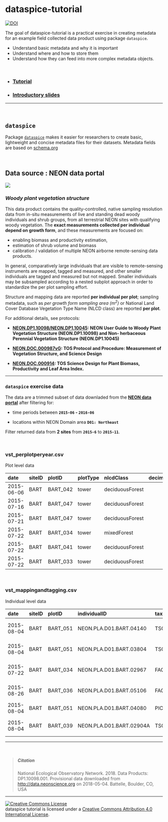 
<!-- README.md is generated from README.Rmd. Please edit that file -->
dataspice-tutorial
==================

[![DOI](https://zenodo.org/badge/136082880.svg)](https://zenodo.org/badge/latestdoi/136082880)

The goal of dataspice-tutorial is a practical exercise in creating metadata for an example field collected data product using package `dataspice`.

-   Understand basic metadata and why it is important
-   Understand where and how to store them
-   Understand how they can feed into more complex metadata objects.

<br>

-   ### [Tutorial](http://annakrystalli.me/dataspice-tutorial/)

-   ### [Introductory slides](http://annakrystalli.me/dataspice-tutorial/slides.html)

------------------------------------------------------------------------

<br>

`dataspice`
-----------

Package [`dataspice`](https://github.com/ropenscilabs/dataspice) makes it easier for researchers to create basic, lightweight and concise metadata files for their datasets. Metadata fields are based on [schema.org](http://schema.org/Dataset)

<br>

Data source : NEON data portal
------------------------------

![](http://data.neonscience.org/neon-data-theme/images/logo--blue-neon-data.png)

### *Woody plant vegetation structure*

This data product contains the quality-controlled, native sampling resolution data from in-situ measurements of live and standing dead woody individuals and shrub groups, from all terrestrial NEON sites with qualifying woody vegetation. The **exact measurements collected per individual depend on growth form**, and these measurements are focused on:

-   enabling biomass and productivity estimation,
-   estimation of shrub volume and biomass
-   calibration / validation of multiple NEON airborne remote-sensing data products.

In general, comparatively large individuals that are visible to remote-sensing instruments are mapped, tagged and measured, and other smaller individuals are tagged and measured but not mapped. Smaller individuals may be subsampled according to a nested subplot approach in order to standardize the per plot sampling effort.

Structure and mapping data are reported **per individual per plot**; sampling metadata, such as *per growth form sampling area (m<sup>2</sup>)* or National Land Cover Database Vegetation Type Name (NLCD class) are reported **per plot**.

For additional details, see protocols:

-   **[NEON.DP1.10098/NEON.DP1.10045](https://github.com/annakrystalli/dataspice-tutorial/blob/master/assets/methods/NEON_vegStructure_userGuide_vA.pdf): NEON User Guide to Woody Plant Vegetation Structure (NEON.DP1.10098) and Non- herbaceous Perennial Vegetation Structure (NEON.DP1.10045)**

-   **[NEON.DOC.000987vG](https://github.com/annakrystalli/dataspice-tutorial/blob/master/assets/methods/NEON.DOC.000987vF.pdf): TOS Protocol and Procedure: Measurement of Vegetation Structure, and Science Design**

-   **[NEON.DOC.000914](https://github.com/annakrystalli/dataspice-tutorial/blob/master/assets/methods/NEON.DOC.000914vA.pdf): TOS Science Design for Plant Biomass, Productivity and Leaf Area Index.**

------------------------------------------------------------------------

### `dataspice` exercise data

The data are a trimmed subset of data downladed from the [**NEON data portal**](http://data.neonscience.org/browse-data) after filtering for:

-   time periods between **`2015-06` - `2016-06`**

-   locations within NEON Domain area **`D01: Northeast`**

Filter returned data from **2 sites** from **`2015-6`** to **`2015-11`**.

<br>

### vst\_perplotperyear.csv

Plot level data

| date       | siteID | plotID    | plotType | nlcdClass       |  decimalLatitude|  decimalLongitude| treesPresent | shrubsPresent | lianasPresent |  totalSampledAreaTrees|  totalSampledAreaShrubSapling|  totalSampledAreaLiana| recordedBy                       |
|:-----------|:-------|:----------|:---------|:----------------|----------------:|-----------------:|:-------------|:--------------|:--------------|----------------------:|-----------------------------:|----------------------:|:---------------------------------|
| 2015-06-06 | BART   | BART\_042 | tower    | deciduousForest |         44.06019|         -71.28805| NA           | NA            | NA            |                    800|                           400|                    800| wmtulGhdefWiPr5g1VRF0YnRBawgSBx1 |
| 2015-07-16 | BART   | BART\_047 | tower    | deciduousForest |         44.06496|         -71.29087| NA           | NA            | NA            |                    800|                           400|                    800| XdV86USKkiYZfb6rmwpnK/f2Yah5qnQO |
| 2015-07-21 | BART   | BART\_047 | tower    | deciduousForest |         44.06496|         -71.29087| NA           | NA            | NA            |                    800|                           400|                    800| XdV86USKkiYZfb6rmwpnK/f2Yah5qnQO |
| 2015-07-22 | BART   | BART\_034 | tower    | mixedForest     |         44.06428|         -71.28561| NA           | NA            | NA            |                    800|                           400|                    800| bWvVSKjgptV89BwHA3h10JNaeV+PHmDU |
| 2015-07-22 | BART   | BART\_041 | tower    | deciduousForest |         44.06534|         -71.28561| NA           | NA            | NA            |                    800|                           400|                    800| MRgCvwP2WueoGZahvpQXNZ+be1CYdCGm |
| 2015-07-22 | BART   | BART\_033 | tower    | deciduousForest |         44.06320|         -71.28367| NA           | NA            | NA            |                    800|                           100|                    800| XdV86USKkiYZfb6rmwpnK/f2Yah5qnQO |

<br>

### vst\_mappingandtagging.csv

Individual level data

| date       | siteID | plotID    | individualID             | taxonID | scientificName                 | recordedBy                       |
|:-----------|:-------|:----------|:-------------------------|:--------|:-------------------------------|:---------------------------------|
| 2015-08-04 | BART   | BART\_051 | NEON.PLA.D01.BART.04140  | TSCA    | Tsuga canadensis (L.) Carrière | 6HzkzFDdLaNgPi31AaqxNPsuI5nRHqWu |
| 2015-08-04 | BART   | BART\_051 | NEON.PLA.D01.BART.03804  | TSCA    | Tsuga canadensis (L.) Carrière | 6HzkzFDdLaNgPi31AaqxNPsuI5nRHqWu |
| 2015-07-22 | BART   | BART\_034 | NEON.PLA.D01.BART.02967  | FAGR    | Fagus grandifolia Ehrh.        | zODC+zTh3jdHKFo7lDoQcuNYRkWsGu3I |
| 2015-08-26 | BART   | BART\_036 | NEON.PLA.D01.BART.05106  | FAGR    | Fagus grandifolia Ehrh.        | zODC+zTh3jdHKFo7lDoQcuNYRkWsGu3I |
| 2015-08-04 | BART   | BART\_051 | NEON.PLA.D01.BART.04080  | PICEA   | Picea sp.                      | 6HzkzFDdLaNgPi31AaqxNPsuI5nRHqWu |
| 2015-08-04 | BART   | BART\_039 | NEON.PLA.D01.BART.02904A | TSCA    | Tsuga canadensis (L.) Carrière | 0uwWHUCkGoRVT9RpJxngFjI8cZrsFWgn |

------------------------------------------------------------------------

<br>

> ##### Citation
>
> National Ecological Observatory Network. 2018. Data Products: DP1.10098.001. Provisional data downloaded from <http://data.neonscience.org> on 2018-05-04. Battelle, Boulder, CO, USA

------------------------------------------------------------------------

<a rel="license" href="http://creativecommons.org/licenses/by/4.0/"><img alt="Creative Commons License" style="border-width:0" src="https://i.creativecommons.org/l/by/4.0/88x31.png" /></a><br /><span xmlns:dct="http://purl.org/dc/terms/" property="dct:title">dataspice tutorial</span> is licensed under a <a rel="license" href="http://creativecommons.org/licenses/by/4.0/">Creative Commons Attribution 4.0 International License</a>.
